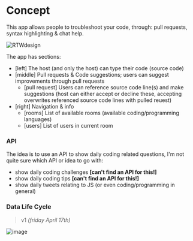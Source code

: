 # Concept

This app allows people to troubleshoot your code, through: pull requests, syntax highlighting & chat help.

![RTWdesign](https://user-images.githubusercontent.com/45405413/79219333-5cf1f400-7e52-11ea-9e82-ee9950d86d33.png)

The app has  sections:
* [left] The host (and only the host) can type their code (source code)
* [middle] Pull requests & Code suggestions; users can suggest improvements through pull requests
     * [pull request] Users can reference source code line(s) and make suggestions (host can either accept or decline these, accepting overwrites referenced source code lines with pulled reuest)
* [right] Navigation & info
     * [rooms] List of available rooms (available coding/programming languages)
     * [users] List of users in current room

 
### API

The idea is to use an API to show daily coding related questions, I'm not quite sure which API or idea to go with:
* show daily coding challenges **[can't find an API for this!]**
* show daily coding tips **[can't find an API for this!]**
* show daily tweets relating to JS (or even coding/programming in general)


### Data Life Cycle

>v1 _(friday April 17th)_

![image](https://user-images.githubusercontent.com/45405413/79559908-d2ee9900-80a6-11ea-80a3-038f475790e6.png)
